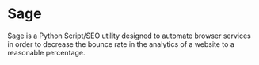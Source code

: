 # Sage
Sage is a Python Script/SEO utility designed to automate browser services in order to decrease the bounce rate in the analytics of a website to a reasonable percentage.
